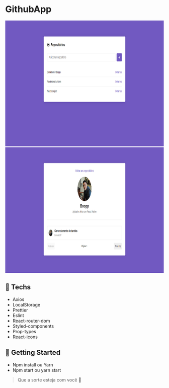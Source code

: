 # GithubApp
<img src="https://github.com/Daniels887/GithubApp/blob/master/Telas/Main.PNG" alt="Main" width="865" height="400" /> <img src="https://github.com/Daniels887/GithubApp/blob/master/Telas/Repository.PNG" alt="Repository" width="865" height="400" />

## :hammer: Techs
* Axios
* LocalStorage
* Prettier
* Eslint
* React-router-dom
* Styled-components
* Prop-types
* React-icons

## :notebook: Getting Started
* Npm install ou Yarn
* Npm start ou yarn start

> Que a sorte esteja com você :muscle:
